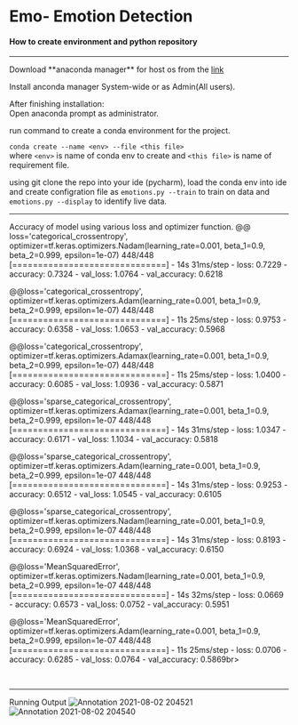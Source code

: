<h1>Emo- Emotion Detection</h1>
<h4>How to create environment and python repository</h4>
<hr>
Download **anaconda manager** for host os from the
<a href="https://www.anaconda.com/products/individual">link </a>

Install anconda manager System-wide or as Admin(All users).

After finishing installation:<br>
Open anaconda prompt as administrator.<br>

run command to create a conda environment for the project.

`conda create --name <env> --file <this file>`<br> 
where `<env>` is name of conda env to create and `<this file>` 
is name of requirement file.

using git clone the repo into your ide (pycharm), load the conda env 
into ide and create configration file as
`emotions.py --train` to train on data and `emotions.py --display`
to identify live data.

<hr>
Accuracy of model using various loss and optimizer function.
@@ loss='categorical_crossentropy', optimizer=tf.keras.optimizers.Nadam(learning_rate=0.001, beta_1=0.9, beta_2=0.999, epsilon=1e-07)
448/448 [==============================] - 14s 31ms/step - loss: 0.7229 - accuracy: 0.7324 - val_loss: 1.0764 - val_accuracy: 0.6218

@@loss='categorical_crossentropy', optimizer=tf.keras.optimizers.Adam(learning_rate=0.001, beta_1=0.9, beta_2=0.999, epsilon=1e-07)
448/448 [==============================] - 11s 25ms/step - loss: 0.9753 - accuracy: 0.6358 - val_loss: 1.0653 - val_accuracy: 0.5968

@@loss='categorical_crossentropy', optimizer=tf.keras.optimizers.Adamax(learning_rate=0.001, beta_1=0.9, beta_2=0.999, epsilon=1e-07)
448/448 [==============================] - 11s 25ms/step - loss: 1.0400 - accuracy: 0.6085 - val_loss: 1.0936 - val_accuracy: 0.5871


@@loss='sparse_categorical_crossentropy', optimizer=tf.keras.optimizers.Adamax(learning_rate=0.001, beta_1=0.9, beta_2=0.999, epsilon=1e-07
448/448 [==============================] - 14s 31ms/step - loss: 1.0347 - accuracy: 0.6171 - val_loss: 1.1034 - val_accuracy: 0.5818

@@loss='sparse_categorical_crossentropy', optimizer=tf.keras.optimizers.Adam(learning_rate=0.001, beta_1=0.9, beta_2=0.999, epsilon=1e-07
448/448 [==============================] - 14s 31ms/step - loss: 0.9253 - accuracy: 0.6512 - val_loss: 1.0545 - val_accuracy: 0.6105

@@loss='sparse_categorical_crossentropy', optimizer=tf.keras.optimizers.Nadam(learning_rate=0.001, beta_1=0.9, beta_2=0.999, epsilon=1e-07
448/448 [==============================] - 14s 31ms/step - loss: 0.8193 - accuracy: 0.6924 - val_loss: 1.0368 - val_accuracy: 0.6150


@@loss='MeanSquaredError', optimizer=tf.keras.optimizers.Nadam(learning_rate=0.001, beta_1=0.9, beta_2=0.999, epsilon=1e-07
448/448 [==============================] - 14s 32ms/step - loss: 0.0669 - accuracy: 0.6573 - val_loss: 0.0752 - val_accuracy: 0.5951

@@loss='MeanSquaredError', optimizer=tf.keras.optimizers.Adam(learning_rate=0.001, beta_1=0.9, beta_2=0.999, epsilon=1e-07
448/448 [==============================] - 11s 25ms/step - loss: 0.0706 - accuracy: 0.6285 - val_loss: 0.0764 - val_accuracy: 0.5869br>


<br><hr>
Running Output
![Annotation 2021-08-02 204521](https://user-images.githubusercontent.com/52329399/130586928-a04c90af-d2d6-47ab-9cd7-57f1293588ae.png)
![Annotation 2021-08-02 204540](https://user-images.githubusercontent.com/52329399/130586971-c31667a2-ae51-4db1-83bc-6b68bfdea044.png)

